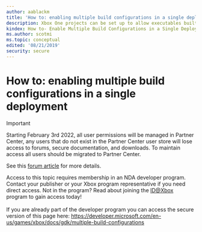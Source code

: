```yaml
---
author: aablackm
title: 'How to: enabling multiple build configurations in a single deployment'
description: Xbox One projects can be set up to allow executables built with different configurations (for example, debug and release) to deploy to and run in the same directory on the Xbox One console.
kindex: How to- Enable Multiple Build Configurations in a Single Deployment
ms.author: scotmi
ms.topic: conceptual
edited: '08/21/2019'
security: secure
---
```


# How to: enabling multiple build configurations in a single deployment
> [!IMPORTANT]
> Starting February 3rd 2022, all user permissions will be managed in Partner Center, any users that do not exist in the Partner Center user store will lose access to forums, secure documentation, and downloads. To maintain access all users should be migrated to Partner Center. <p></p>See this <a href="https://forums.xboxlive.com/articles/132187/breaking-change-user-access-for-forums-secure-docu.html">forum article</a> for more details.  

 Access to this topic requires membership in an NDA developer program. Contact your publisher or your Xbox program representative if you need direct access. Not in the program? Read about joining the <a href="https://www.xbox.com/Developers/id">ID@Xbox</a> program to gain access today!  <br/><br/>If you are already part of the developer program you can access the secure version of this page here: <a target="_blank" href="https://developer.microsoft.com/en-us/games/xbox/docs/gdk/multiple-build-configurations">https://developer.microsoft.com/en-us/games/xbox/docs/gdk/multiple-build-configurations</a>